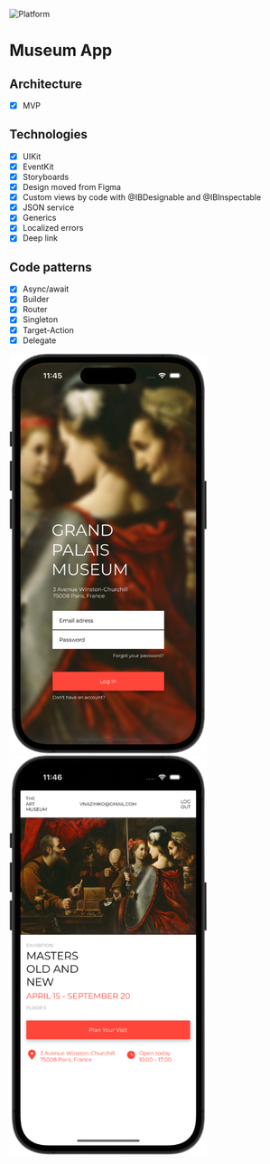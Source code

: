 ![Platform][platform-image]

# Museum App

## Architecture
- [x] MVP 

## Technologies
- [x] UIKit
- [x] EventKit
- [x] Storyboards
- [x] Design moved from Figma
- [x] Custom views by code with @IBDesignable and @IBInspectable
- [x] JSON service
- [x] Generics
- [x] Localized errors
- [x] Deep link

## Code patterns
- [x] Async/await
- [x] Builder
- [x] Router
- [x] Singleton
- [x] Target-Action
- [x] Delegate

<img src="Screenshots/LogIn.png" alt="drawing" width="350"/> <img src="Screenshots/Main.png" alt="drawing" width="350"/>

<!-- URL's -->
[platform-image]: https://img.shields.io/badge/Platform-iOS-green.svg